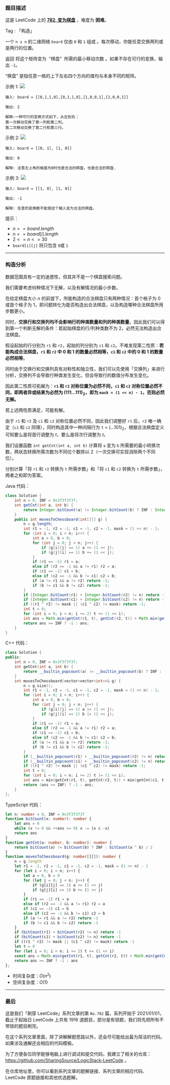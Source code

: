 ### 题目描述

这是 LeetCode 上的 **[782. 变为棋盘](https://leetcode.cn/problems/transform-to-chessboard/solution/by-ac_oier-vf1m/)** ，难度为 **困难**。

Tag : 「构造」



一个 `n x n` 的二维网络 `board` 仅由 `0` 和 `1` 组成 。每次移动，你能任意交换两列或是两行的位置。

返回 将这个矩阵变为  “棋盘”  所需的最小移动次数 。如果不存在可行的变换，输出 `-1`。

“棋盘” 是指任意一格的上下左右四个方向的值均与本身不同的矩阵。

示例 1:
![](https://assets.leetcode.com/uploads/2021/06/29/chessboard1-grid.jpg)
```
输入: board = [[0,1,1,0],[0,1,1,0],[1,0,0,1],[1,0,0,1]]

输出: 2

解释:一种可行的变换方式如下，从左到右：
第一次移动交换了第一列和第二列。
第二次移动交换了第二行和第三行。
```
示例 2:
![](https://assets.leetcode.com/uploads/2021/06/29/chessboard2-grid.jpg)
```
输入: board = [[0, 1], [1, 0]]

输出: 0

解释: 注意左上角的格值为0时也是合法的棋盘，也是合法的棋盘.
```
示例 3:
![](https://assets.leetcode.com/uploads/2021/06/29/chessboard3-grid.jpg)
```
输入: board = [[1, 0], [1, 0]]

输出: -1

解释: 任意的变换都不能使这个输入变为合法的棋盘。
```

提示：
* $n == board.length$
* $n == board[i].length$
* $2 <= n <= 30$
* `board[i][j]` 将只包含 `0`或 `1`

---

### 构造分析

数据范围具有一定的迷惑性，但其并不是一个棋盘搜索问题。

我们需要考虑何种情况下无解，以及有解情况的最小步数。

在给定棋盘大小 $n$ 的前提下，所能构造的合法棋盘只有两种情况：首个格子为 $0$ 或首个格子为 $1$，即问题转化为能否构造出合法棋盘，以及构造哪种合法棋盘所用步数更小。

同时，**交换行和交换列均不会影响行的种类数量和列的种类数量**，因此我们可以得到第一个判断无解的条件：若起始棋盘的行/列种类数不为 $2$，必然无法构造出合法棋盘。

假设起始的行分别为 `r1` 和 `r2`，起始的列分别为 `c1` 和 `c2`。不难发现第二性质：**若能构成合法棋盘，`r1` 和 `r2` 中 $0$ 和 $1$ 的数量必然相等，`c1` 和 `c2` 中的 $0$ 和 $1$ 的数量必然相等**。

同时由于交换行和交换列具有对称性和独立性，我们可以先使用「交换列」来进行分析，交换列不会导致行种类发生变化，但会导致行的数值分布发生变化。

因此第二性质可拓展为：**`r1` 和 `r2` 对称位置为必然不同，`c1` 和 `c2` 对称位置必然不同，即两者异或结果为必然为 $(111...111)_2$，即为 `mask = (1 << n) - 1`，否则必然无解。**

若上述两性质满足，可能有解。

由于 `r1` 和 `r2` 及 `c1` 和 `c2` 对称位置必然不同，因此我们调整好 `r1` 后，`r2` 唯一确定（`c1` 和 `c2` 同理），同时构造其中一种间隔行为 `t` = $(...101)_2$，根据合法棋盘定义可知要么是将首行调整为 $t$，要么是将次行调整为 $t$。

我们设置函数 `int getCnt(int a, int b)` 计算将 `a` 变为 `b` 所需要的最小转换次数，两状态转换所需次数为不同位个数除以 $2$（一次交换可实现消除两个不同位）。

分别计算「将 `r1` 和 `r2` 转换为 `t` 所需步数」和「将 `c1` 和 `c2` 转换为 `t` 所需步数」，两者之和即为答案。

Java 代码：
```Java
class Solution {
    int n = 0, INF = 0x3f3f3f3f;
    int getCnt(int a, int b) {
        return Integer.bitCount(a) != Integer.bitCount(b) ? INF : Integer.bitCount(a ^ b) / 2;
    }
    public int movesToChessboard(int[][] g) {
        n = g.length;
        int r1 = -1, r2 = -1, c1 = -1, c2 = -1, mask = (1 << n) - 1;
        for (int i = 0; i < n; i++) {
            int a = 0, b = 0;
            for (int j = 0; j < n; j++) {
                if (g[i][j] == 1) a += (1 << j);
                if (g[j][i] == 1) b += (1 << j);
            }
            if (r1 == -1) r1 = a;
            else if (r2 == -1 && a != r1) r2 = a;
            if (c1 == -1) c1 = b;
            else if (c2 == -1 && b != c1) c2 = b;
            if (a != r1 && a != r2) return -1;
            if (b != c1 && b != c2) return -1;
        }
        if (Integer.bitCount(r1) + Integer.bitCount(r2) != n) return -1;
        if (Integer.bitCount(c1) + Integer.bitCount(c2) != n) return -1;
        if ((r1 ^ r2) != mask || (c1 ^ c2) != mask) return -1;
        int t = 0;
        for (int i = 0; i < n; i += 2) t += (1 << i);
        int ans = Math.min(getCnt(r1, t), getCnt(r2, t)) + Math.min(getCnt(c1, t), getCnt(c2, t));
        return ans >= INF ? -1 : ans;
    }
}
```
C++ 代码：
```C++
class Solution {
public:
    int n = 0, INF = 0x3f3f3f3f;
    int getCnt(int a, int b) {
        return __builtin_popcount(a) != __builtin_popcount(b) ? INF : (__builtin_popcount(a ^ b) / 2);
    }
    int movesToChessboard(vector<vector<int>>& g) {
        n = g.size();
        int r1 = -1, r2 = -1, c1 = -1, c2 = -1, mask = (1 << n) - 1;
        for (int i = 0; i < n; i++) {
            int a = 0, b = 0;
            for (int j = 0; j < n; j++) {
                if (g[i][j] == 1) a |= (1 << j);
                if (g[j][i] == 1) b |= (1 << j);
            }
            if (r1 == -1) r1 = a;
            else if (r2 == -1 && a != r1) r2 = a;
            if (c1 == -1) c1 = b;
            else if (c2 == -1 && b != c1) c2 = b;
            if (a != r1 && a != r2) return -1;
            if (b != c1 && b != c2) return -1;
        }
        if (__builtin_popcount(r1) + __builtin_popcount(r2) != n) return -1;
        if (__builtin_popcount(c1) + __builtin_popcount(c2) != n) return -1;
        if ((r1 ^ r2) != mask || (c1 ^ c2) != mask) return -1;
        int t = 0;
        for (int i = 0; i < n; i += 2) t |= (1 << i);
        int ans = min(getCnt(r1, t), getCnt(r2, t)) + min(getCnt(c1, t), getCnt(c2, t));
        return (ans >= INF) ? -1 : ans;
    }
};
```
TypeScript 代码：
```TypeScript
let n: number = 0, INF = 0x3f3f3f3f
function bitCount(x: number): number {
    let ans = 0
    while (x != 0 && ++ans >= 0) x -= (x & -x)
    return ans
}
function getCnt(a: number, b: number): number {
    return bitCount(a) != bitCount(b) ? INF : bitCount(a ^ b) / 2
}
function movesToChessboard(g: number[][]): number {
    n = g.length
    let r1 = -1, r2 = -1, c1 = -1, c2 = -1, mask = (1 << n) - 1
    for (let i = 0; i < n; i++) {
        let a = 0, b = 0
        for (let j = 0; j < n; j++) {
            if (g[i][j] == 1) a += (1 << j)
            if (g[j][i] == 1) b += (1 << j)
        }
        if (r1 == -1) r1 = a
        else if (r2 == -1 && a != r1) r2 = a
        if (c1 == -1) c1 = b
        else if (c2 == -1 && b != c1) c2 = b
        if (a != r1 && a != r2) return -1
        if (b != c1 && b != c2) return -1
    }
    if (bitCount(r1) + bitCount(r2) != n) return -1
    if (bitCount(c1) + bitCount(c2) != n) return -1
    if ((r1 ^ r2) != mask || (c1 ^ c2) != mask) return -1
    let t = 0
    for (let i = 0; i < n; i += 2) t += (1 << i)
    const ans = Math.min(getCnt(r1, t), getCnt(r2, t)) + Math.min(getCnt(c1, t), getCnt(c2, t))
    return ans >= INF ? -1 : ans
};
```
* 时间复杂度：$O(n^2)$
* 空间复杂度：$O(1)$

---

### 最后

这是我们「刷穿 LeetCode」系列文章的第 `No.782` 篇，系列开始于 2021/01/01，截止于起始日 LeetCode 上共有 1916 道题目，部分是有锁题，我们将先把所有不带锁的题目刷完。

在这个系列文章里面，除了讲解解题思路以外，还会尽可能给出最为简洁的代码。如果涉及通解还会相应的代码模板。

为了方便各位同学能够电脑上进行调试和提交代码，我建立了相关的仓库：https://github.com/SharingSource/LogicStack-LeetCode 。

在仓库地址里，你可以看到系列文章的题解链接、系列文章的相应代码、LeetCode 原题链接和其他优选题解。

